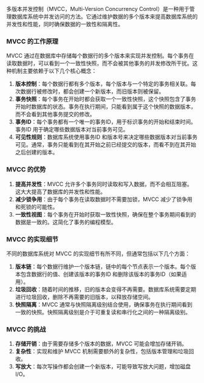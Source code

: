 多版本并发控制（MVCC，Multi-Version Concurrency Control）是一种用于管理数据库系统中并发访问的方法。它通过维护数据的多个版本来提高数据库系统的并发性和性能，同时确保数据的一致性和隔离性。
### MVCC 的工作原理
MVCC 通过在数据库中存储每个数据行的多个版本来实现并发控制。每个事务在读取数据时，可以看到一个一致性快照，而不会被其他事务的并发修改所干扰。这种机制主要依赖于以下几个核心概念：

1. **版本控制**：每个数据行都有多个版本，每个版本与一个特定的事务相关联。每次数据行被修改时，都会创建一个新版本，而旧版本则被保留。
2. **事务快照**：每个事务在开始时都会获取一个一致性快照，这个快照包含了事务开始时数据库的状态。事务在执行期间，只能看到属于这个快照的数据版本，而不会看到其他事务提交的修改。
3. **事务ID**：每个事务都有一个唯一的事务ID，用于标识事务的开始和结束时间。事务ID 用于确定哪些数据版本对当前事务可见。
4. **可见性规则**：数据库系统使用事务ID 和版本号来决定哪些数据版本对当前事务可见。通常，事务只能看到在其开始之前已经提交的版本，而看不到在其开始之后创建的版本。
### MVCC 的优势

1. **提高并发性**：MVCC 允许多个事务同时读取和写入数据，而不会相互阻塞。这大大提高了数据库的并发性和性能。
2. **减少锁争用**：由于每个事务在读取数据时不需要加锁，MVCC 减少了锁争用和死锁的可能性。
3. **一致性视图**：每个事务在开始时获取一致性快照，确保在整个事务期间看到的数据是一致的。这简化了事务的编程模型。
### MVCC 的实现细节
不同的数据库系统对 MVCC 的实现细节有所不同，但通常包括以下几个方面：

1. **版本链**：每个数据行维护一个版本链，链中的每个节点表示一个版本。每个版本包含数据行的值、创建该版本的事务ID 和删除该版本的事务ID（如果适用）。
2. **垃圾回收**：随着时间的推移，旧的版本会变得不再需要。数据库系统需要定期进行垃圾回收，删除不再需要的旧版本，以释放存储空间。
3. **快照隔离**：MVCC 通常与快照隔离级别结合使用，确保事务在执行期间看到一致的快照。快照隔离级别是介于可重复读和串行化之间的一种隔离级别。
### MVCC 的挑战

1. **存储开销**：由于需要存储多个版本的数据，MVCC 可能会增加存储开销。
2. **复杂性**：实现和维护 MVCC 机制需要额外的复杂性，包括版本管理和垃圾回收。
3. **写放大**：每次写操作都会创建一个新版本，可能导致写放大问题，增加磁盘 I/O。
